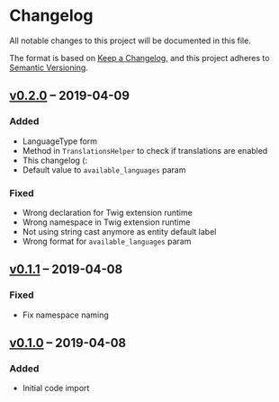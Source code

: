# Changelog

All notable changes to this project will be documented in this file.

The format is based on [Keep a Changelog](https://keepachangelog.com/en/1.0.0/),
and this project adheres to [Semantic Versioning](https://semver.org/spec/v2.0.0.html).

## [v0.2.0](https://github.com/compagnie-hyperactive/TranslateBundle/releases/tag/v0.2.0) – 2019-04-09
### Added
- LanguageType form
- Method in `TranslationsHelper` to check if translations are enabled
- This changelog (:
- Default value to `available_languages` param
### Fixed
- Wrong declaration for Twig extension runtime
- Wrong namespace in Twig extension runtime
- Not using string cast anymore as entity default label
- Wrong format for `available_languages` param

## [v0.1.1](https://github.com/compagnie-hyperactive/TranslateBundle/releases/tag/v0.1.1) – 2019-04-08
### Fixed
- Fix namespace naming

## [v0.1.0](https://github.com/compagnie-hyperactive/TranslateBundle/releases/tag/v0.1.0) – 2019-04-08
### Added
- Initial code import